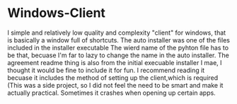# Windows-Client
I simple and relatively low quality and complexity "client" for windows, that is basically a window full of shortcuts.
The auto installer was one of the files included in the installer executable 
The wierd name of the pyhton file has to be that, becuase I'm far to lazy to change the name in the auto installer.
The agreement readme thing is also from the initial execuable installer I mae, I thought it would be fine to include it for fun.
I recommend reading it becuase it includes the method of setting up the client,which is required (This was a side project, so I did not feel the need to be smart and make it actually practical. Sometimes it crashes when opening up certain apps.
